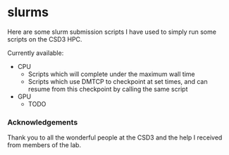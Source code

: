 # slurms
Here are some slurm submission scripts I have used to simply run some scripts on the CSD3 HPC.

Currently available:
- CPU
	- Scripts which will complete under the maximum wall time
	- Scripts which use DMTCP to checkpoint at set times, and can resume from this checkpoint by calling the same script
- GPU
	- TODO

### Acknowledgements
Thank you to all the wonderful people at the CSD3 and the help I received from members of the lab.



